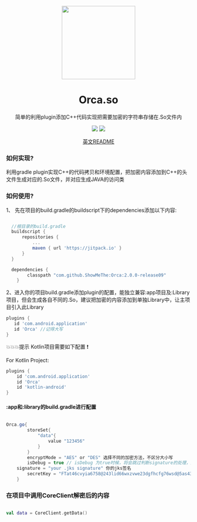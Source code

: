   
   
   
   
   <p align="center"><a href="https://github.com/ShowMeThe/Orca" target="_blank"><img width="200"src="https://github.com/ShowMeThe/Orca/blob/master/logo_cover.png"></a></p>
   <h1 align="center">Orca.so</h1>
   <p align="center">简单的利用plugin添加C++代码实现把需要加密的字符串存储在.So文件内</p>
   
   <p align="center">
   <a href="https://github.com/ShowMeThe/Orca"><img src = "https://img.shields.io/badge/Project-Orca.So-orange"></a>
   <img src = "https://img.shields.io/badge/Verion-2.0.0%2B-blue"></a>
   </p>
   
   
   <p align = "center">
     <a href="https://github.com/ShowMeThe/Orca/edit/master/README.md">英文README</a>
   </p>
   
   ### 如何实现?
   
   利用gradle plugin实现C++的代码拷贝和环境配置，把加密内容添加到C++的头文件生成对应的.So文件，并对应生成JAVA的访问类
   
   
  ### 如何使用?
   
 1、 先在项目的build.gradle的buildscript下的dependencies添加以下内容:
  ```gradle
  
    //根目录的build.gradle
    buildscript {
  		repositories {
  			...
  			maven { url 'https://jitpack.io' }
  		}
  	}

    dependencies {
          classpath "com.github.ShowMeThe:Orca:2.0.0-release09"
      }
  
  ```
 2、进入你的项目build.gradle添加plugin的配置，能独立兼容:app项目及:Library项目，但会生成各自不同的.So，建议把加密的内容添加到单独Library中，让主项目引入此Library
 ```gradle
 plugins {
    id 'com.android.application'
    id 'Orca' //记得大写
}
 
 ```
:boom::boom::boom:提示 Kotlin项目需要如下配置 :exclamation:

For Kotlin Project:

```gradle
plugins {
    id 'com.android.application'
    id 'Orca'
    id 'kotlin-android'
}

```

#### :app和:library的build.gradle进行配置

```gradle

Orca.go{
        storeSet{
            "data"{
                value "123456"
            }
        }
        encryptMode = "AES" or "DES" 选择不同的加密方法，不区分大小写
        isDebug = true // isDebug 为true时候，将会跳过判断signature的处理，默认为false
	signature = "your .jks signature" 你的jks签名
        secretKey = "FTat46cvyia6758@243lid66wxzvwe23dgfhcfg76wsd@5as431aq1256dsaa211" //默认加密的加密秘钥
    }

```

### 在项目中调用CoreClient解密后的内容

```kotlin

val data = CoreClient.getData()


```




 
